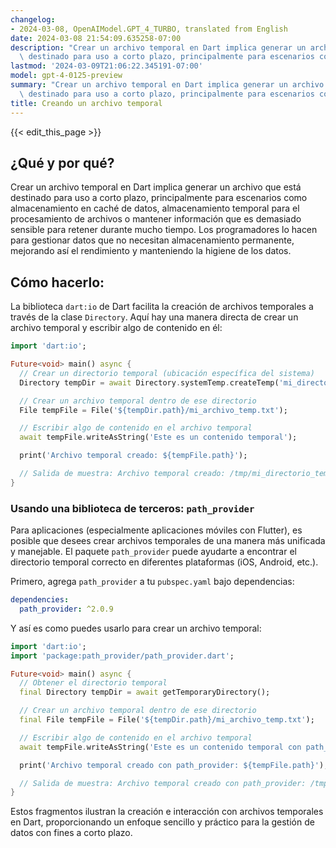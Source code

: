 ```yaml
---
changelog:
- 2024-03-08, OpenAIModel.GPT_4_TURBO, translated from English
date: 2024-03-08 21:54:09.635258-07:00
description: "Crear un archivo temporal en Dart implica generar un archivo que est\xE1\
  \ destinado para uso a corto plazo, principalmente para escenarios como almacenamiento\u2026"
lastmod: '2024-03-09T21:06:22.345191-07:00'
model: gpt-4-0125-preview
summary: "Crear un archivo temporal en Dart implica generar un archivo que est\xE1\
  \ destinado para uso a corto plazo, principalmente para escenarios como almacenamiento\u2026"
title: Creando un archivo temporal
---
```


{{< edit_this_page >}}

## ¿Qué y por qué?
Crear un archivo temporal en Dart implica generar un archivo que está destinado para uso a corto plazo, principalmente para escenarios como almacenamiento en caché de datos, almacenamiento temporal para el procesamiento de archivos o mantener información que es demasiado sensible para retener durante mucho tiempo. Los programadores lo hacen para gestionar datos que no necesitan almacenamiento permanente, mejorando así el rendimiento y manteniendo la higiene de los datos.

## Cómo hacerlo:
La biblioteca `dart:io` de Dart facilita la creación de archivos temporales a través de la clase `Directory`. Aquí hay una manera directa de crear un archivo temporal y escribir algo de contenido en él:

```dart
import 'dart:io';

Future<void> main() async {
  // Crear un directorio temporal (ubicación específica del sistema)
  Directory tempDir = await Directory.systemTemp.createTemp('mi_directorio_temp_');

  // Crear un archivo temporal dentro de ese directorio
  File tempFile = File('${tempDir.path}/mi_archivo_temp.txt');

  // Escribir algo de contenido en el archivo temporal
  await tempFile.writeAsString('Este es un contenido temporal');

  print('Archivo temporal creado: ${tempFile.path}');

  // Salida de muestra: Archivo temporal creado: /tmp/mi_directorio_temp_A1B2C3/mi_archivo_temp.txt
}
```

### Usando una biblioteca de terceros: `path_provider`

Para aplicaciones (especialmente aplicaciones móviles con Flutter), es posible que desees crear archivos temporales de una manera más unificada y manejable. El paquete `path_provider` puede ayudarte a encontrar el directorio temporal correcto en diferentes plataformas (iOS, Android, etc.).

Primero, agrega `path_provider` a tu `pubspec.yaml` bajo dependencias:

```yaml
dependencies:
  path_provider: ^2.0.9
```

Y así es como puedes usarlo para crear un archivo temporal:

```dart
import 'dart:io';
import 'package:path_provider/path_provider.dart';

Future<void> main() async {
  // Obtener el directorio temporal
  final Directory tempDir = await getTemporaryDirectory();

  // Crear un archivo temporal dentro de ese directorio
  final File tempFile = File('${tempDir.path}/mi_archivo_temp.txt');

  // Escribir algo de contenido en el archivo temporal
  await tempFile.writeAsString('Este es un contenido temporal con path_provider');

  print('Archivo temporal creado con path_provider: ${tempFile.path}');

  // Salida de muestra: Archivo temporal creado con path_provider: /tmp/mi_archivo_temp.txt (la ruta puede variar según la plataforma)
}
```

Estos fragmentos ilustran la creación e interacción con archivos temporales en Dart, proporcionando un enfoque sencillo y práctico para la gestión de datos con fines a corto plazo.
